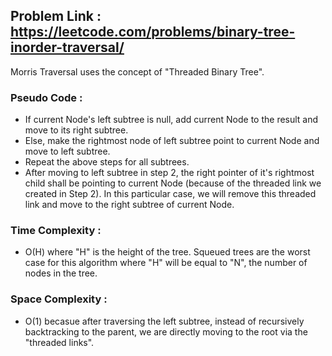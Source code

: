 ## Problem Link : https://leetcode.com/problems/binary-tree-inorder-traversal/

  Morris Traversal uses the concept of "Threaded Binary Tree".
### Pseudo Code :
  - If current Node's left subtree is null, add current Node to the result and move to its right subtree.
  - Else, make the rightmost node of left subtree point to current Node and move to left subtree.
  - Repeat the above steps for all subtrees.
  - After moving to left subtree in step 2, the right pointer of it's rightmost child shall be pointing to current Node (because of the threaded link we created in Step 2). In this particular case, we will remove this threaded link and move to the right subtree of current Node.

### Time Complexity : 
  - O(H) where "H" is the height of the tree. Squeued trees are the worst case for this algorithm where "H" will be equal to "N", the number of nodes in the tree.
    
### Space Complexity : 
  - O(1) becasue after traversing the left subtree, instead of recursively backtracking to the parent, we are directly moving to the root via the "threaded links".
